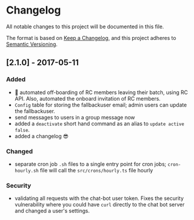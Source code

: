 # Changelog
All notable changes to this project will be documented in this file.

The format is based on [Keep a Changelog](https://keepachangelog.com/en/1.0.0/),
and this project adheres to [Semantic Versioning](https://semver.org/spec/v2.0.0.html).

## [2.1.0] - 2017-05-11
### Added
- 🚀 automated off-boarding of RC members leaving their batch, using RC API. Also, automated the onboard invitation of RC members.
- `Config` table for storing the fallbackuser email; admin users can update the fallbackuser.
- send messages to users in a group message now
- added a `deactivate` short hand command as an alias to `update active false`.
- added a changelog 😎

### Changed
- separate cron job `.sh` files to a single entry point for cron jobs; `cron-hourly.sh` file will call the `src/crons/hourly.ts` file hourly


### Security
- validating all requests with the chat-bot user token. Fixes the security vulnerability where you could have `curl` directly to the chat bot server and changed a user's settings.